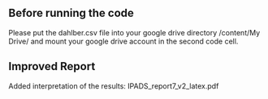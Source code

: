 ## Before running the code
Please put the dahlber.csv file into your google drive directory /content/My Drive/ and mount your google drive account in the second code cell. 
## Improved Report
Added interpretation of the results: IPADS\_report7\_v2\_latex.pdf